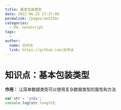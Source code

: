 ```yaml
---
title: 基本包装类型
date: 2022-06-25 17:37:08
permalink: /pages/ae5250/
categories:
  - 04、JavaScript
tags:
  - 
author: 
  name: 白开水
  link: https://github.com/白开水
---
```

# 知识点：基本包装类型

**作用：** 让简单数据类型可以使用复杂数据类型的属性和方法

```js
var str = 'andy';
console.log(str.length);
```